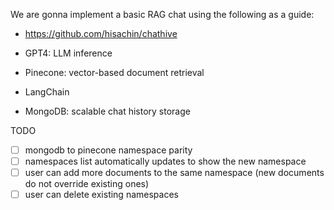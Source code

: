 We are gonna implement a basic RAG chat using the following as a guide:

- https://github.com/hisachin/chathive


- GPT4: LLM inference
- Pinecone: vector-based document retrieval
- LangChain
- MongoDB: scalable chat history storage

TODO

- [ ] mongodb to pinecone namespace parity
- [ ] namespaces list automatically updates to show the new namespace
- [ ] user can add more documents to the same namespace (new documents do not override existing ones)
- [ ] user can delete existing namespaces
